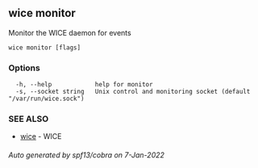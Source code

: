 ## wice monitor

Monitor the WICE daemon for events

```
wice monitor [flags]
```

### Options

```
  -h, --help            help for monitor
  -s, --socket string   Unix control and monitoring socket (default "/var/run/wice.sock")
```

### SEE ALSO

* [wice](wice.md)	 - WICE

###### Auto generated by spf13/cobra on 7-Jan-2022
